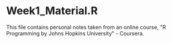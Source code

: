 # Week1_Material.R
  This file contains personal notes taken from an online course, "R Programming by Johns Hopkins University" - Coursera.
